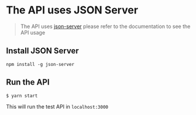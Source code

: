 # The API uses JSON Server

> The API uses [json-server](https://github.com/typicode/json-server) please refer to the documentation to see the API usage

## Install JSON Server

```
npm install -g json-server
```

## Run the API

```
$ yarn start
```

This will run the test API in `localhost:3000`
